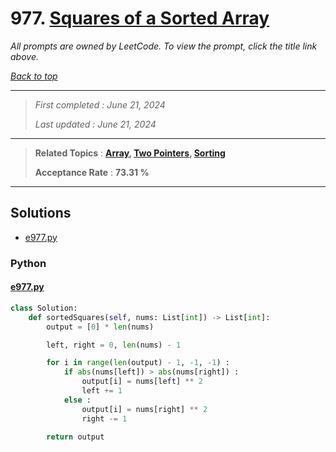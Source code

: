 # 977. [Squares of a Sorted Array](<https://leetcode.com/problems/squares-of-a-sorted-array>)

*All prompts are owned by LeetCode. To view the prompt, click the title link above.*

*[Back to top](<../README.md>)*

------

> *First completed : June 21, 2024*
>
> *Last updated : June 21, 2024*

------

> **Related Topics** : **[Array](<by_topic/Array.md>), [Two Pointers](<by_topic/Two Pointers.md>), [Sorting](<by_topic/Sorting.md>)**
>
> **Acceptance Rate** : **73.31 %**

------

## Solutions

- [e977.py](<../my-submissions/e977.py>)
### Python
#### [e977.py](<../my-submissions/e977.py>)
```Python
class Solution:
    def sortedSquares(self, nums: List[int]) -> List[int]:
        output = [0] * len(nums)

        left, right = 0, len(nums) - 1

        for i in range(len(output) - 1, -1, -1) :
            if abs(nums[left]) > abs(nums[right]) :
                output[i] = nums[left] ** 2
                left += 1
            else :
                output[i] = nums[right] ** 2
                right -= 1

        return output
```

